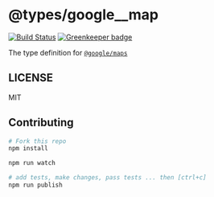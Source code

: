 # @types/google__map

[![Build Status](https://travis-ci.org/types/google__map.svg?branch=master)](https://travis-ci.org/types/google__map)
[![Greenkeeper badge](https://badges.greenkeeper.io/types/google__maps.svg)](https://greenkeeper.io/)

The type definition for [`@google/maps`](https://github.com/googlemaps/google-maps-services-js.git)

## LICENSE

MIT

## Contributing

```sh
# Fork this repo
npm install

npm run watch

# add tests, make changes, pass tests ... then [ctrl+c]
npm run publish
```
